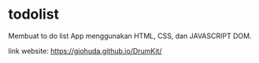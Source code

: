 # todolist
Membuat to do list App menggunakan HTML, CSS, dan JAVASCRIPT DOM.


link website:
https://giohuda.github.io/DrumKit/
